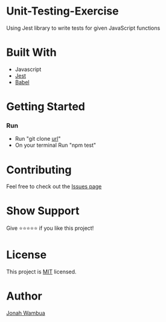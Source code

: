 # Unit-Testing-Exercise
Using Jest library to write tests for given JavaScript functions
 
# Built With
- Javascript
- [Jest](https://jestjs.io)
- [Babel](https://babeljs.io/)

# Getting Started

### Run
- Run "git clone [url](https://github.com/Bornittah/unit-testing.git)"
- On your terminal Run "npm test"

# Contributing
Feel free to check out the [Issues page](https://github.com/Bornittah/unit-testing/issues)

# Show Support
Give ⭐️⭐️⭐️⭐️⭐️ if you like this project!

# License
This project is [MIT](./MIT.md) licensed.

# Author
[Jonah Wambua](https://github.com/DJ-MrJay)
